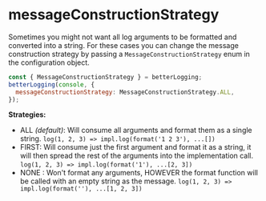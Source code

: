 # messageConstructionStrategy

Sometimes you might not want all log arguments to be formatted and converted into a string. For these cases you can change the message construction strategy by passing a `MessageConstructionStrategy` enum in the configuration object.

```javascript
const { MessageConstructionStrategy } = betterLogging;
betterLogging(console, {
  messageConstructionStrategy: MessageConstructionStrategy.ALL,
});
```

**Strategies:**

* ALL _\(default\)_: Will consume all arguments and format them as a single string.   `log(1, 2, 3) => impl.log(format('1 2 3'), ...[])`
* FIRST: Will consume just the first argument and format it as a string, it will then spread the rest of the arguments into the implementation call.   `log(1, 2, 3) => impl.log(format('1'), ...[2, 3])`
* NONE : Won't format any arguments, HOWEVER the format function will be called with an empty string as the message.   `log(1, 2, 3) => impl.log(format(''), ...[1, 2, 3])`

